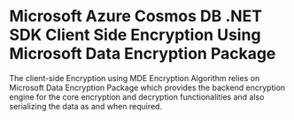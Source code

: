 # Microsoft Azure Cosmos DB .NET SDK Client Side Encryption Using Microsoft Data Encryption Package

The client-side Encryption using MDE Encryption Algorithm relies on Microsoft Data Encryption Package which provides the backend encryption engine for the core encryption and decryption functionalities and also serializing the data as and when required.









